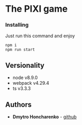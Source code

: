 # The PIXI game

### Installing

Just run this command and enjoy

```
npm i
npm run start
```

## Versionality
- node v8.9.0
- webpack v4.29.4
- ts v3.3.3

## Authors

* **Dmytro Honcharenko** - [github](https://github.com/developer-honcharenko/)
